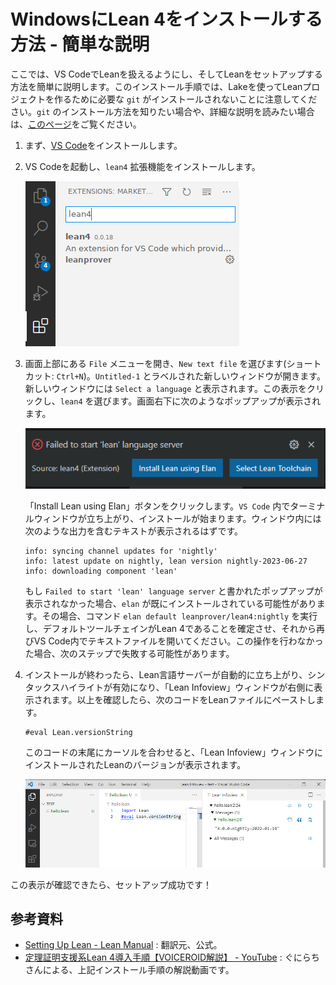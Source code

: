 # WindowsにLean 4をインストールする方法 - 簡単な説明

ここでは、VS CodeでLeanを扱えるようにし、そしてLeanをセットアップする方法を簡単に説明します。このインストール手順では、Lakeを使ってLeanプロジェクトを作るために必要な ``git`` がインストールされないことに注意してください。``git`` のインストール方法を知りたい場合や、詳細な説明を読みたい場合は、[このページ](./windows-detailed.md)をご覧ください。

1. まず、[VS Code](https://code.visualstudio.com/)をインストールします。

1. VS Codeを起動し、``lean4`` 拡張機能をインストールします。

    ![vscode-lean4 拡張機能のインストール](img/code-ext.png)

1. 画面上部にある ``File`` メニューを開き、``New text file`` を選びます(ショートカット: ``Ctrl+N``)。``Untitled-1`` とラベルされた新しいウィンドウが開きます。新しいウィンドウには ``Select a language`` と表示されます。この表示をクリックし、``lean4`` を選びます。画面右下に次のようなポップアップが表示されます。

    ![elan](img/install_elan.png)

   「Install Lean using Elan」ボタンをクリックします。``VS Code`` 内でターミナルウィンドウが立ち上がり、インストールが始まります。ウィンドウ内には次のような出力を含むテキストが表示されるはずです。

    ```
    info: syncing channel updates for 'nightly'
    info: latest update on nightly, lean version nightly-2023-06-27
    info: downloading component 'lean'
    ```

   もし ``Failed to start 'lean' language server`` と書かれたポップアップが表示されなかった場合、``elan`` が既にインストールされている可能性があります。その場合、コマンド ``elan default leanprover/lean4:nightly`` を実行し、デフォルトツールチェインがLean 4であることを確定させ、それから再びVS Code内でテキストファイルを開いてください。この操作を行わなかった場合、次のステップで失敗する可能性があります。

1. インストールが終わったら、Lean言語サーバーが自動的に立ち上がり、シンタックスハイライトが有効になり、「Lean Infoview」ウィンドウが右側に表示されます。以上を確認したら、次のコードをLeanファイルにペーストします。

    ```lean
    #eval Lean.versionString
    ```

   このコードの末尾にカーソルを合わせると、「Lean Infoview」ウィンドウにインストールされたLeanのバージョンが表示されます。

    ![セットアップ成功](img/code-success.png)

この表示が確認できたら、セットアップ成功です！

## 参考資料
- [Setting Up Lean - Lean Manual](https://leanprover.github.io/lean4/doc/quickstart.html) : 翻訳元、公式。
- [定理証明支援系Lean 4導入手順【VOICEROID解説】 - YouTube](https://www.youtube.com/watch?v=jB1eB6PjrUY) : ぐにらちさんによる、上記インストール手順の解説動画です。

